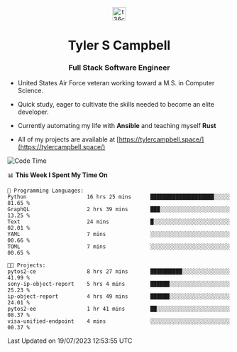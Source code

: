 <p align="center">
<a href="https://www.linkedin.com/in/t36campbell" target="blank"><img align="center" src="https://ik.imagekit.io/t36campbell/Portfolio/linkedin.png.original_m8bbGgPh6.png" alt="t36campbell" height="30" width="30" /></a>
</p>
<h1 align="center">Tyler S Campbell</h1>
<h3 align="center">Full Stack Software Engineer</h3>

* United States Air Force veteran working toward a M.S. in Computer Science.

* Quick study, eager to cultivate the skills needed to become an elite developer.

* Currently automating my life with **Ansible** and teaching myself **Rust**

* All of my projects are available at [https://tylercampbell.space/](https://tylercampbell.space/)

<!--START_SECTION:waka-->
![Code Time](http://img.shields.io/badge/Code%20Time-2%2C629%20hrs%2040%20mins-blue)

📊 **This Week I Spent My Time On** 

```text
💬 Programming Languages: 
Python                   16 hrs 25 mins      ████████████████████░░░░░   81.65 % 
GraphQL                  2 hrs 39 mins       ███░░░░░░░░░░░░░░░░░░░░░░   13.25 % 
Text                     24 mins             █░░░░░░░░░░░░░░░░░░░░░░░░   02.01 % 
YAML                     7 mins              ░░░░░░░░░░░░░░░░░░░░░░░░░   00.66 % 
TOML                     7 mins              ░░░░░░░░░░░░░░░░░░░░░░░░░   00.65 % 

🐱‍💻 Projects: 
pytos2-ce                8 hrs 27 mins       ██████████░░░░░░░░░░░░░░░   41.99 % 
sony-ip-object-report    5 hrs 4 mins        ██████░░░░░░░░░░░░░░░░░░░   25.23 % 
ip-object-report         4 hrs 49 mins       ██████░░░░░░░░░░░░░░░░░░░   24.01 % 
pytos2-ee                1 hr 41 mins        ██░░░░░░░░░░░░░░░░░░░░░░░   08.37 % 
visa-unified-endpoint    4 mins              ░░░░░░░░░░░░░░░░░░░░░░░░░   00.37 % 
```


 Last Updated on 19/07/2023 12:53:55 UTC
<!--END_SECTION:waka-->
